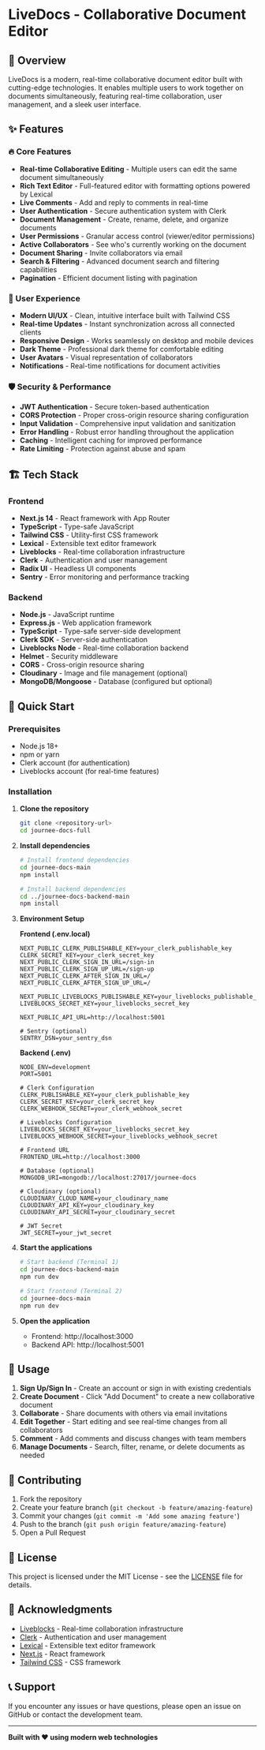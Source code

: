 # LiveDocs - Collaborative Document Editor

## 🚀 Overview

LiveDocs is a modern, real-time collaborative document editor built with cutting-edge technologies. It enables multiple users to work together on documents simultaneously, featuring real-time collaboration, user management, and a sleek user interface.

## ✨ Features

### 🔥 Core Features
- **Real-time Collaborative Editing** - Multiple users can edit the same document simultaneously
- **Rich Text Editor** - Full-featured editor with formatting options powered by Lexical
- **Live Comments** - Add and reply to comments in real-time
- **User Authentication** - Secure authentication system with Clerk
- **Document Management** - Create, rename, delete, and organize documents
- **User Permissions** - Granular access control (viewer/editor permissions)
- **Active Collaborators** - See who's currently working on the document
- **Document Sharing** - Invite collaborators via email
- **Search & Filtering** - Advanced document search and filtering capabilities
- **Pagination** - Efficient document listing with pagination

### 🎨 User Experience
- **Modern UI/UX** - Clean, intuitive interface built with Tailwind CSS
- **Real-time Updates** - Instant synchronization across all connected clients
- **Responsive Design** - Works seamlessly on desktop and mobile devices
- **Dark Theme** - Professional dark theme for comfortable editing
- **User Avatars** - Visual representation of collaborators
- **Notifications** - Real-time notifications for document activities

### 🛡️ Security & Performance
- **JWT Authentication** - Secure token-based authentication
- **CORS Protection** - Proper cross-origin resource sharing configuration
- **Input Validation** - Comprehensive input validation and sanitization
- **Error Handling** - Robust error handling throughout the application
- **Caching** - Intelligent caching for improved performance
- **Rate Limiting** - Protection against abuse and spam

## 🏗️ Tech Stack

### Frontend
- **Next.js 14** - React framework with App Router
- **TypeScript** - Type-safe JavaScript
- **Tailwind CSS** - Utility-first CSS framework
- **Lexical** - Extensible text editor framework
- **Liveblocks** - Real-time collaboration infrastructure
- **Clerk** - Authentication and user management
- **Radix UI** - Headless UI components
- **Sentry** - Error monitoring and performance tracking

### Backend
- **Node.js** - JavaScript runtime
- **Express.js** - Web application framework
- **TypeScript** - Type-safe server-side development
- **Clerk SDK** - Server-side authentication
- **Liveblocks Node** - Real-time collaboration backend
- **Helmet** - Security middleware
- **CORS** - Cross-origin resource sharing
- **Cloudinary** - Image and file management (optional)
- **MongoDB/Mongoose** - Database (configured but optional)

## 🚀 Quick Start

### Prerequisites
- Node.js 18+
- npm or yarn
- Clerk account (for authentication)
- Liveblocks account (for real-time features)

### Installation

1. **Clone the repository**
   ```bash
   git clone <repository-url>
   cd journee-docs-full
   ```

2. **Install dependencies**
   ```bash
   # Install frontend dependencies
   cd journee-docs-main
   npm install

   # Install backend dependencies
   cd ../journee-docs-backend-main
   npm install
   ```

3. **Environment Setup**

   **Frontend (.env.local)**
   ```env
   NEXT_PUBLIC_CLERK_PUBLISHABLE_KEY=your_clerk_publishable_key
   CLERK_SECRET_KEY=your_clerk_secret_key
   NEXT_PUBLIC_CLERK_SIGN_IN_URL=/sign-in
   NEXT_PUBLIC_CLERK_SIGN_UP_URL=/sign-up
   NEXT_PUBLIC_CLERK_AFTER_SIGN_IN_URL=/
   NEXT_PUBLIC_CLERK_AFTER_SIGN_UP_URL=/

   NEXT_PUBLIC_LIVEBLOCKS_PUBLISHABLE_KEY=your_liveblocks_publishable_key
   LIVEBLOCKS_SECRET_KEY=your_liveblocks_secret_key

   NEXT_PUBLIC_API_URL=http://localhost:5001

   # Sentry (optional)
   SENTRY_DSN=your_sentry_dsn
   ```

   **Backend (.env)**
   ```env
   NODE_ENV=development
   PORT=5001

   # Clerk Configuration
   CLERK_PUBLISHABLE_KEY=your_clerk_publishable_key
   CLERK_SECRET_KEY=your_clerk_secret_key
   CLERK_WEBHOOK_SECRET=your_clerk_webhook_secret

   # Liveblocks Configuration
   LIVEBLOCKS_SECRET_KEY=your_liveblocks_secret_key
   LIVEBLOCKS_WEBHOOK_SECRET=your_liveblocks_webhook_secret

   # Frontend URL
   FRONTEND_URL=http://localhost:3000

   # Database (optional)
   MONGODB_URI=mongodb://localhost:27017/journee-docs

   # Cloudinary (optional)
   CLOUDINARY_CLOUD_NAME=your_cloudinary_name
   CLOUDINARY_API_KEY=your_cloudinary_key
   CLOUDINARY_API_SECRET=your_cloudinary_secret

   # JWT Secret
   JWT_SECRET=your_jwt_secret
   ```

4. **Start the applications**
   ```bash
   # Start backend (Terminal 1)
   cd journee-docs-backend-main
   npm run dev

   # Start frontend (Terminal 2)
   cd journee-docs-main
   npm run dev
   ```

5. **Open the application**
   - Frontend: http://localhost:3000
   - Backend API: http://localhost:5001

## 📱 Usage

1. **Sign Up/Sign In** - Create an account or sign in with existing credentials
2. **Create Document** - Click "Add Document" to create a new collaborative document
3. **Collaborate** - Share documents with others via email invitations
4. **Edit Together** - Start editing and see real-time changes from all collaborators
5. **Comment** - Add comments and discuss changes with team members
6. **Manage Documents** - Search, filter, rename, or delete documents as needed

## 🤝 Contributing

1. Fork the repository
2. Create your feature branch (`git checkout -b feature/amazing-feature`)
3. Commit your changes (`git commit -m 'Add some amazing feature'`)
4. Push to the branch (`git push origin feature/amazing-feature`)
5. Open a Pull Request

## 📄 License

This project is licensed under the MIT License - see the [LICENSE](LICENSE) file for details.

## 🙏 Acknowledgments

- [Liveblocks](https://liveblocks.io/) - Real-time collaboration infrastructure
- [Clerk](https://clerk.com/) - Authentication and user management
- [Lexical](https://lexical.dev/) - Extensible text editor framework
- [Next.js](https://nextjs.org/) - React framework
- [Tailwind CSS](https://tailwindcss.com/) - CSS framework

## 📞 Support

If you encounter any issues or have questions, please open an issue on GitHub or contact the development team.

---

**Built with ❤️ using modern web technologies**
